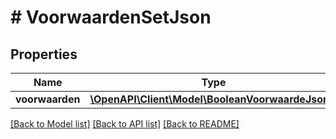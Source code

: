 # # VoorwaardenSetJson

## Properties

Name | Type | Description | Notes
------------ | ------------- | ------------- | -------------
**voorwaarden** | [**\OpenAPI\Client\Model\BooleanVoorwaardeJson[]**](BooleanVoorwaardeJson.md) |  | [optional]

[[Back to Model list]](../../README.md#models) [[Back to API list]](../../README.md#endpoints) [[Back to README]](../../README.md)
